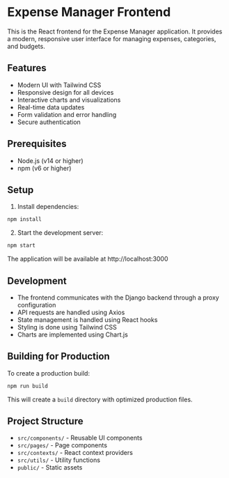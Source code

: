 # Expense Manager Frontend

This is the React frontend for the Expense Manager application. It provides a modern, responsive user interface for managing expenses, categories, and budgets.

## Features

- Modern UI with Tailwind CSS
- Responsive design for all devices
- Interactive charts and visualizations
- Real-time data updates
- Form validation and error handling
- Secure authentication

## Prerequisites

- Node.js (v14 or higher)
- npm (v6 or higher)

## Setup

1. Install dependencies:
```bash
npm install
```

2. Start the development server:
```bash
npm start
```

The application will be available at http://localhost:3000

## Development

- The frontend communicates with the Django backend through a proxy configuration
- API requests are handled using Axios
- State management is handled using React hooks
- Styling is done using Tailwind CSS
- Charts are implemented using Chart.js

## Building for Production

To create a production build:

```bash
npm run build
```

This will create a `build` directory with optimized production files.

## Project Structure

- `src/components/` - Reusable UI components
- `src/pages/` - Page components
- `src/contexts/` - React context providers
- `src/utils/` - Utility functions
- `public/` - Static assets 
